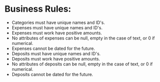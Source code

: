 # Business Rules: 

- Categories must have unique names and ID's.
- Expenses must have unique names and ID's.
- Expenses must work have positive amounts.
- No attributes of expenses can be null, empty in the case of text, or 0 if numerical.
- Expenses cannot be dated for the future.
- Deposits must have unique names and ID's.
- Deposits must work have positive amounts.
- No attributes of deposits can be null, empty in the case of text, or 0 if numerical.
- Deposits cannot be dated for the future.

